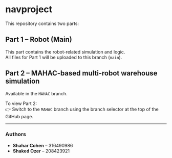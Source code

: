 # navproject

This repository contains two parts:

## Part 1 – Robot (Main)
This part contains the robot-related simulation and logic.  
All files for Part 1 will be uploaded to this branch (`main`).

## Part 2 – MAHAC-based multi-robot warehouse simulation
Available in the `MAHAC` branch.

To view Part 2:  
👉 Switch to the `MAHAC` branch using the branch selector at the top of the GitHub page.

---

### Authors

- **Shahar Cohen** – 316490986  
- **Shaked Ozer** – 208423921
